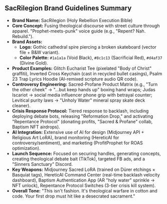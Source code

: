 ## SacRilegion Brand Guidelines Summary

*   **Brand Name:** SacRilegion (Holy Rebellion Execution Bible)
*   **Core Concept:** Fusing theological discourse with street culture through apparel. "Prophet-meets-punk" voice guide (e.g., "Repent? Nah. Rebuild.").
*   **Brand Assets:**
    *   **Logo:** Gothic cathedral spire piercing a broken skateboard (vector file + B&W variant).
    *   **Color Palette:** `#1a1a1a` (Void Black), `#8c1c13` (Sacrificial Red), `#d4af37` (Divine Gold).
*   **Product Examples:** Glitch Eucharist Tee (pixelated "Body of Christ" graffiti), Inverted Cross Keychain (cast in recycled bullet casings), Psalm 23 Trap Lyrics Hoodie (AI-remixed scripture audio QR code).
*   **Controversy Engineering:** Sacred-Profane Product Matrix (e.g., "Turn the other cheek" -> "...but keep hands up" boxing hand wraps; Judas Iscariot -> social media influencer phone grip with betrayal counter; Levitical purity laws -> "Unholy Water" mineral spray skate deck cleaner).
*   **Crisis Response Protocol:** Tiered response to backlash, including deploying debate bots, releasing "Reformation Drop," and activating "Repentance Protocol" (donating profits, "Sacred & Profane" collab, Baptism NFT airdrops).
*   **AI Integration:** Extensive use of AI for design (Midjourney API + Religious Art LoRA), brand monitoring (HereticAI for controversy/sentiment), and marketing (ProfitProphet for ROAS optimization).
*   **Launch Sequence:** Focused on securing handles, generating concepts, creating theological debate bait (TikTok), targeted FB ads, and a "Sinners Sanctuary" Discord.
*   **Key Weapons:** Midjourney Sacred LoRA (trained on Dürer etchings × Basquiat tags), HereticAI Command Center (real-time backlash velocity dashboard), Baptism Authentication App (AR "holy water" sprinkle -> NFT unlock), Repentance Protocol Switches (3-tier crisis kill system).
*   **Overall Tone:** "This isn't fashion. It's theological warfare in cotton and code. Your first drop must hit like a desecrated sacrament."


